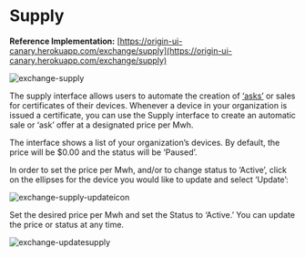 # Supply
**Reference Implementation:** [https://origin-ui-canary.herokuapp.com/exchange/supply](https://origin-ui-canary.herokuapp.com/exchange/supply)

![exchange-supply](images/exchange/exchange-supply.png)

The supply interface allows users to automate the creation of [‘asks’](../user-guide-glossary.md#ask) or sales for certificates of their devices. Whenever a device in your organization is issued a certificate, you can use the Supply interface to create an automatic sale or ‘ask’ offer at a designated price per Mwh. 

The interface shows a list of your organization’s devices. By default, the price will be $0.00 and the status will be ‘Paused’. 

In order to set the price per Mwh, and/or to change status to ‘Active’, click on the ellipses for the device you would like to update and select ‘Update’:

![exchange-supply-updateicon](images/exchange/exchange-updatesupplyicon.png)  

Set the desired price per Mwh and set the Status to ‘Active.’ You can update the price or status at any time. 

![exchange-updatesupply](images/exchange/exchange-updatesupply.png)  


